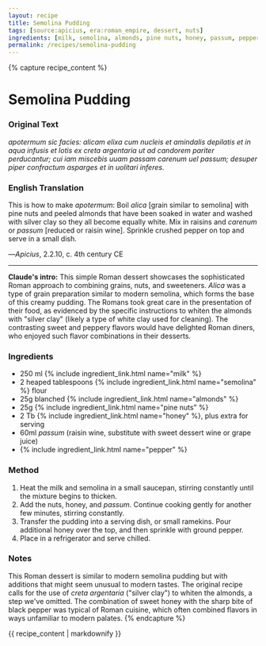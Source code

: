 ```yaml
---
layout: recipe
title: Semolina Pudding
tags: [source:apicius, era:roman_empire, dessert, nuts]
ingredients: [milk, semolina, almonds, pine nuts, honey, passum, pepper]
permalink: /recipes/semolina-pudding
---
```


{% capture recipe_content %}
# Semolina Pudding

### Original Text
*apotermum sic facies: alicam elixa cum nucleis et amindalis depilatis et in aqua infusis et lotis ex creta argentaria ut ad candorem pariter perducantur; cui iam miscebis uuam passam carenum uel passum; desuper piper confractum asparges et in uolitari inferes.*

### English Translation
This is how to make *apotermum*: Boil *alica* [grain similar to semolina] with pine nuts and peeled almonds that have been soaked in water and washed with silver clay so they all become equally white. Mix in raisins and *carenum* or *passum* [reduced or raisin wine]. Sprinkle crushed pepper on top and serve in a small dish.

—*Apicius*, 2.2.10, c. 4th century CE

___

**Claude's intro:** This simple Roman dessert showcases the sophisticated Roman approach to combining grains, nuts, and sweeteners. *Alica* was a type of grain preparation similar to modern semolina, which forms the base of this creamy pudding. The Romans took great care in the presentation of their food, as evidenced by the specific instructions to whiten the almonds with "silver clay" (likely a type of white clay used for cleaning). The contrasting sweet and peppery flavors would have delighted Roman diners, who enjoyed such flavor combinations in their desserts.

### Ingredients
- 250 ml {% include ingredient_link.html name="milk" %}
- 2 heaped tablespoons {% include ingredient_link.html name="semolina" %} flour
- 25g blanched {% include ingredient_link.html name="almonds" %}
- 25g {% include ingredient_link.html name="pine nuts" %}
- 2 Tb {% include ingredient_link.html name="honey" %}, plus extra for serving
- 60ml *passum* (raisin wine, substitute with sweet dessert wine or grape juice)
- {% include ingredient_link.html name="pepper" %}

### Method
1. Heat the milk and semolina in a small saucepan, stirring constantly until the mixture begins to thicken.
2. Add the nuts, honey, and *passum*. Continue cooking gently for another few minutes, stirring constantly.
3. Transfer the pudding into a serving dish, or small ramekins. Pour additional honey over the top, and then sprinkle with ground pepper. 
4. Place in a refrigerator and serve chilled.

### Notes
This Roman dessert is similar to modern semolina pudding but with additions that might seem unusual to modern tastes. The original recipe calls for the use of *creta argentaria* ("silver clay") to whiten the almonds, a step we've omitted. The combination of sweet honey with the sharp bite of black pepper was typical of Roman cuisine, which often combined flavors in ways unfamiliar to modern palates.
{% endcapture %}

{{ recipe_content | markdownify }}